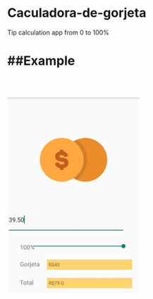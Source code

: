 # Caculadora-de-gorjeta
Tip calculation app from 0 to 100%

##Example
=======
<br><br>

<img width="300" alt="SwipeableRecyclerView" src="https://github.com/AlanAndCode/Caculadora-de-gorjeta/blob/main/app/src/main/res/drawable/action.jpg"> 
